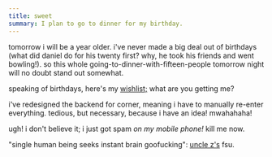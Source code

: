 ```yaml
---
title: sweet
summary: I plan to go to dinner for my birthday.
---
```


tomorrow i will be a year older. i've never made a big deal out of birthdays (what did daniel do for his twenty first? why, he took his friends and went bowling!). so this whole going-to-dinner-with-fifteen-people tomorrow night will no doubt stand out somewhat.

speaking of birthdays, here's my [wishlist;](http://www.amazon.com/exec/obidos/wishlist/jyjmvlibn9lm/ref=wl_em_to/103-5969318-9902228?add-fav=1) what are you getting me?

i've redesigned the backend for corner, meaning i have to manually re-enter everything. tedious, but necessary, because i have an idea! mwahahaha!

ugh! i don't believe it; i just got spam *on my mobile phone!* kill me now.

"single human being seeks instant brain goofucking": [uncle z's](http://www.zeldman.com/) fsu.